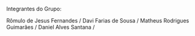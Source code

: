 Integrantes do Grupo:

Rômulo de Jesus Fernandes /
Davi Farias de Sousa /
Matheus Rodrigues Guimarães /
Daniel Alves Santana /

